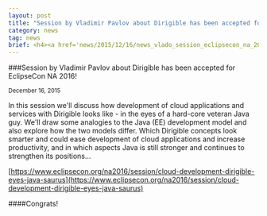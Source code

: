 ```yaml
---
layout: post
title: "Session by Vladimir Pavlov about Dirigible has been accepted for EclipseCon NA 2016!"
category: news
tag: news
brief: <h4><a href='news/2015/12/16/news_vlado_session_eclipsecon_na_2016.html'>Session by Vladimir Pavlov about Dirigible has been accepted for EclipseCon NA 2016!</a></h4> <sub class="post-info">December 16, 2015</sub></br> In this session we'll discuss how development of cloud applications and services with Dirigible looks like - in the eyes of a hard-core veteran Java guy ...<br>
---
```


###Session by Vladimir Pavlov about Dirigible has been accepted for EclipseCon NA 2016!

<sub class="post-info">December 16, 2015</sub>


In this session we'll discuss how development of cloud applications and services with Dirigible looks like - in the eyes of a hard-core veteran Java guy. We'll draw some analogies to the Java (EE) development model and also explore how the two models differ. Which Dirigible concepts look smarter and could ease development of cloud applications and increase productivity, and in which aspects Java is still stronger and continues to strengthen its positions...

[https://www.eclipsecon.org/na2016/session/cloud-development-dirigible-eyes-java-saurus](https://www.eclipsecon.org/na2016/session/cloud-development-dirigible-eyes-java-saurus)


####Congrats!
